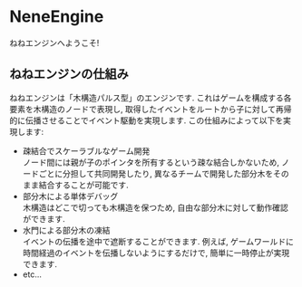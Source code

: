 # NeneEngine
ねねエンジンへようこそ!
## ねねエンジンの仕組み
ねねエンジンは「木構造パルス型」のエンジンです. これはゲームを構成する各要素を木構造のノードで表現し, 取得したイベントをルートから子に対して再帰的に伝播させることでイベント駆動を実現します. この仕組みによって以下を実現します:
- 疎結合でスケーラブルなゲーム開発  
ノード間には親が子のポインタを所有するという疎な結合しかないため, ノードごとに分担して共同開発したり, 異なるチームで開発した部分木をそのまま結合することが可能です.
- 部分木による単体デバッグ  
木構造はどこで切っても木構造を保つため, 自由な部分木に対して動作確認ができます.
- 水門による部分木の凍結  
イベントの伝播を途中で遮断することができます. 例えば, ゲームワールドに時間経過のイベントを伝播しないようにするだけで, 簡単に一時停止が実現できます.
- etc...
